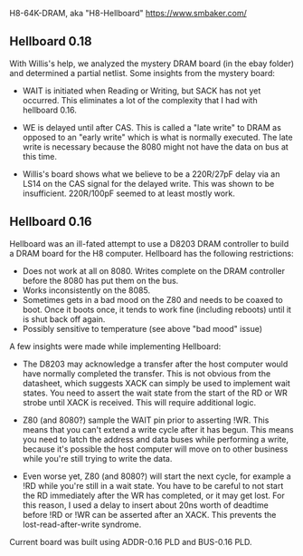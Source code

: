 H8-64K-DRAM, aka "H8-Hellboard"
https://www.smbaker.com/

## Hellboard 0.18

With Willis's help, we analyzed the mystery DRAM board (in the ebay folder) and determined a partial netlist. Some insights
from the mystery board:

* WAIT is initiated when Reading or Writing, but SACK has not yet occurred. This eliminates a lot
  of the complexity that I had with hellboard 0.16. 

* WE is delayed until after CAS. This is called a "late write" to DRAM as opposed to an "early write"
  which is what is normally executed. The late write is necessary because the 8080 might not have
  the data on bus at this time.

* Willis's board shows what we believe to be a 220R/27pF delay via an LS14 on the CAS signal for
  the delayed write. This was shown to be insufficient. 220R/100pF seemed to at least mostly work.

## Hellboard 0.16

Hellboard was an ill-fated attempt to use a D8203 DRAM controller to build a DRAM board
for the H8 computer. Hellboard has the following restrictions:

* Does not work at all on 8080. Writes complete on the DRAM controller before the 8080 has put them on the bus.
* Works inconsistently on the 8085.
* Sometimes gets in a bad mood on the Z80 and needs to be coaxed to boot. Once it boots once, it tends to work fine (including reboots) until it is shut back off again.
* Possibly sensitive to temperature (see above "bad mood" issue)

A few insights were made while implementing Hellboard:

* The D8203 may acknowledge a transfer after the host computer would have normally completed the
  transfer. This is not obvious from the datasheet, which suggests XACK can simply be used to
  implement wait states. You need to assert the wait state from the start of the RD or WR strobe
  until XACK is received. This will require additional logic.

* Z80 (and 8080?) sample the WAIT pin prior to asserting !WR. This means that you can't extend a
  write cycle after it has begun. This means you need to latch the address and data buses while
  performing a write, because it's possible the host computer will move on to other business while
  you're still trying to write the data.

* Even worse yet, Z80 (and 8080?) will start the next cycle, for example a !RD while you're still
  in a wait state. You have to be careful to not start the RD immediately after the WR has completed,
  or it may get lost. For this reason, I used a delay to insert about 20ns worth of deadtime before
  !RD or !WR can be asserted after an XACK. This prevents the lost-read-after-write syndrome.

Current board was built using ADDR-0.16 PLD and BUS-0.16 PLD.
